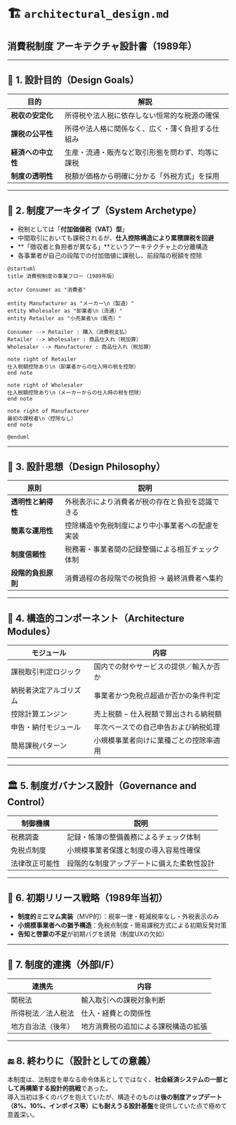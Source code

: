 # 🏗️ `architectural_design.md`

## 消費税制度 アーキテクチャ設計書（1989年）

---

## 🎯 1. 設計目的（Design Goals）

| 目的 | 解説 |
|------|------|
| **税収の安定化** | 所得税や法人税に依存しない恒常的な税源の確保 |
| **課税の公平性** | 所得や法人格に関係なく、広く・薄く負担する仕組み |
| **経済への中立性** | 生産・流通・販売など取引形態を問わず、均等に課税 |
| **制度の透明性** | 税額が価格から明確に分かる「外税方式」を採用 |

---

## 🧩 2. 制度アーキタイプ（System Archetype）

- 税制としては「**付加価値税（VAT）型**」
- 中間取引においても課税されるが、**仕入控除構造により累積課税を回避**
- **「徴収者と負担者が異なる」**というアーキテクチャ上の分離構造
- 各事業者が自己の段階での付加価値に課税し、前段階の税額を控除

```plantuml
@startuml
title 消費税制度の事業フロー（1989年版）

actor Consumer as "消費者"

entity Manufacturer as "メーカー\n（製造）"
entity Wholesaler as "卸業者\n（流通）"
entity Retailer as "小売業者\n（販売）"

Consumer --> Retailer : 購入（消費税支払）
Retailer --> Wholesaler : 商品仕入れ（税加算）
Wholesaler --> Manufacturer : 商品仕入れ（税加算）

note right of Retailer
仕入税額控除あり\n（卸業者からの仕入時の税を控除）
end note

note right of Wholesaler
仕入税額控除あり\n（メーカーからの仕入時の税を控除）
end note

note right of Manufacturer
最初の課税者\n（控除なし）
end note

@enduml

```

---

## 🧠 3. 設計思想（Design Philosophy）

| 原則 | 説明 |
|------|------|
| **透明性と納得性** | 外税表示により消費者が税の存在と負担を認識できる |
| **簡素な運用性** | 控除構造や免税制度により中小事業者への配慮を実装 |
| **制度信頼性** | 税務署・事業者間の記録整備による相互チェック体制 |
| **段階的負担原則** | 消費過程の各段階での税負担 → 最終消費者へ集約 |

---

## 🔄 4. 構造的コンポーネント（Architecture Modules）

| モジュール | 内容 |
|------------|------|
| 課税取引判定ロジック | 国内での財やサービスの提供／輸入か否か |
| 納税者決定アルゴリズム | 事業者かつ免税点超過か否かの条件判定 |
| 控除計算エンジン | 売上税額 − 仕入税額で算出される納税額 |
| 申告・納付モジュール | 年次ベースでの自己申告および納税処理 |
| 簡易課税パターン | 小規模事業者向けに業種ごとの控除率適用 |

---

## 🏛️ 5. 制度ガバナンス設計（Governance and Control）

| 制御機構 | 説明 |
|----------|------|
| 税務調査 | 記録・帳簿の整備義務によるチェック体制 |
| 免税点制度 | 小規模事業者保護と制度の導入容易性確保 |
| 法律改正可能性 | 段階的な制度アップデートに備えた柔軟性設計 |

---

## 🧭 6. 初期リリース戦略（1989年当初）

- **制度的ミニマム実装**（MVP的）：税率一律・軽減税率なし・外税表示のみ
- **小規模事業者への猶予構造**：免税点制度・簡易課税方式による初期反発対策
- **告知と啓蒙の不足**が初期バグを誘発（制度UXの欠如）

---

## 🧵 7. 制度的連携（外部I/F）

| 連携先 | 内容 |
|--------|------|
| 関税法 | 輸入取引への課税対象判断 |
| 所得税法／法人税法 | 仕入・経費との関係性 |
| 地方自治法（後年） | 地方消費税の追加による課税構造の拡張 |

---

## 🔚 8. 終わりに（設計としての意義）

本制度は、法制度を単なる命令体系としてではなく、**社会経済システムの一部として再構築する設計的挑戦**であった。  
導入当初は多くのバグを抱えていたが、構造そのものは**後の制度アップデート（8%、10%、インボイス等）にも耐えうる設計基盤**を提供していた点で極めて意義深い。
